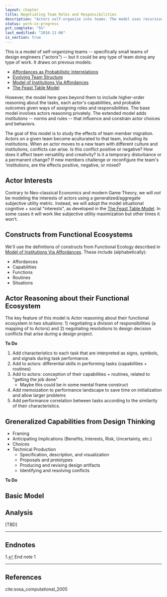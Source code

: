 ```yaml
---
layout: chapter
title: Negotiating Team Roles and Responsibilities
description: "Actors self-organize into teams. The model uses recursive multi-actor reasoning and repeated social interaction in a somewhat non-cooperative game with incomplete and imperfect information."
status: work-in-progress
pct_complete: "5%"
last_modified: "2016-11-06"
is_section: true
---
```


This is a model of self-organizing teams -- specifically small teams of design engineers ("actors") -- but it could be any type of team doing any type of work. It draws on prevous models:

- [Affordances as Probabilistic Interrelations](1_affordances.html)
- [Evolving Team Structure](2-team_structure.html)
- [Model of Institutions Via Affordances](3c-model.html)
- [The Feast Table Model](/incentives/chapters/1-feast.html)

However, the model here goes beyond them to include higher-order reasoning about the tasks, each actor's capabilities, and probable outcomes given ways of assigning roles and responsibilities.  The base model involves actors reasoning privately.  The extended model adds *institutions* -- norms and rules -- that influence and constrain actor choices and behaviors.

The goal of this model is to study the effects of team member migration.  Actors on a given team become aculturated to that team, including its institutions.  When an actor moves to a new team with different culture and institutions, conflicts can arise. Is this conflict positive or negative?  How does it affect team versatility and creativity?  Is it a temporary disturbance or a permanent change?  If new members challenge or reconfigure the team's 'institutions, are the effects positive, negative, or mixed?

## Actor Interests

Contrary to Neo-classical Economics and modern Game Theory, we will *not* be modeling the interests of actors using a generalized/aggregate subjective utility metric.  Instead, we will adopt the model situational cognitive + social "interests", as developed in the [The Feast Table Model](/incentives/chapters/1-feast.html).  In some cases it will work like subjective utility maximization but other times it won't.

## Constructs from Functional Ecosystems

We'll use the definitions of constructs from Functional Ecology described in [Model of Institutions Via Affordances](3c-model.html).  These include (alphabetically):

- Affordances
- Capabilities
- Functions
- Routines
- Situations

## Actor Reasoning about their Functional Ecosystem

The key feature of this model is Actor reasoning about their functional ecosystem in two situations: 1) negotiating a division of responsibilities (a mapping of to Actors) and 2) negotiating resolutions to design decision conflicts that arise during a design project.

<div class="work_in_progress" markdown="1">

**To Do**

1. Add characteristics to each task that are interpreted as signs, symbols, and signals during task performance.
1. Add to actors: differential skills in performing tasks (capabilities + routines)
1. Add to actors: conception of their capabilities + routines, related to "getting the job done"
    * Maybe this could be in some mental frame construct
1. Add memoization to performance landscape to save time on initialization and allow larger problems
1. Add performance correlation between tasks according to the similarity of their characteristics.

</div>


## Greneralized Capabilities from Design Thinking

<div class="work_in_progress" markdown="1">

- Framing
- Anticipating Implications (Benefits, Interests, Risk, Uncertainty, etc.)
- Choices
- Technical Production
    - Specification, description, and visualization
    - Proposals and prototypes
    - Producing and revising design artifacts
    - Identifying and resolving conflicts

</div>


<div class="work_in_progress" markdown="1">

**To Do**

</div>

<div class="work_in_progress" markdown="1">

## Basic Model






## Analysis



[TBD]

</div>

____

## Endnotes

<p class="note"><span id="f1">1.</span><a href="#a1">↩</a> End note 1</p>

____

## References

<p class="indent">
cite:sosa_computational_2005
</p>







